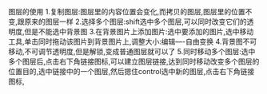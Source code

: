 图层的使用
1.复制图层:图层里的内容位置会变化,而拷贝的图层,图层里的位置不变,跟原来的图层一样
2.选择多个图层:shift选中多个图层,可以同时改变它们的透明度,但是不能选中背景图
3.在背景图片上添加图片:选中要添加的图片,选中移动工具,单击同时拖动该图片到背景图片上,调整大小:编辑—-自由变换
4.背景图不可移动,不可调节透明度,但是解锁,变成普通图层就可以了
5.同时移动多个图层:选中多个图层后,点击右下角链接图标,可以建立图层链接,达到同时移动改变多个图层的位置目的,选中链接中的一个图层,然后摁住control选中新的图层,点击右下角链接图标,
